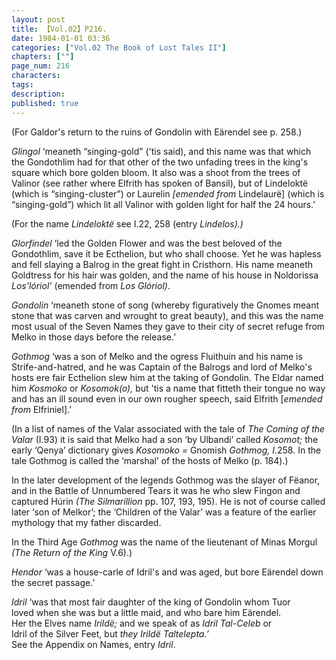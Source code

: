 ```yaml
---
layout: post
title: 【Vol.02】P216.
date: 1984-01-01 03:36
categories: ["Vol.02 The Book of Lost Tales II"]
chapters: [""]
page_num: 216
characters: 
tags: 
description: 
published: true
---
```


<p style="text-indent: 0;">
(For Galdor's return to the ruins of Gondolin with Eärendel see p. 258.)
</p>

<I>Glingol</I> ‘meaneth “singing-gold” ('tis said), and this name was that which the Gondothlim had for that other of the two unfading trees in the king's square which bore golden bloom. It also was a shoot from the trees of Valinor (see rather where Elfrith has spoken of Bansil), but of Lindeloktë (which is “singing-cluster”) or Laurelin <I>[emended from</I> Lindelaurë] (which is “singing-gold”) which lit all Valinor with golden light for half the 24 hours.’

(For the name <I>Lindeloktë</I> see I.22, 258 (entry <I>Lindelos).)</I>

<I>Glorfindel</I> ‘led the Golden Flower and was the best beloved of the Gondothlim, save it be Ecthelion, but who shall choose. Yet he was hapless and fell slaying a Balrog in the great fight in Cristhorn. His name meaneth Goldtress for his hair was golden, and the name of his house in Noldorissa <I>Los'lóriol’</I> (emended from <I>Los Glóriol)</I>.

<I>Gondolin</I> ‘meaneth stone of song (whereby figuratively the Gnomes meant stone that was carven and wrought to great beauty), and this was the name most usual of the Seven Names they gave to their city of secret refuge from Melko in those days before the release.’

<I>Gothmog</I> ‘was a son of Melko and the ogress Fluithuin and his name is Strife-and-hatred, and he was Captain of the Balrogs and lord of Melko's hosts ere fair Ecthelion slew him at the taking of Gondolin. The Eldar named him <I>Kosmoko</I> or <I>Kosomok(o),</I> but 'tis a name that fitteth their tongue no way and has an ill sound even in our own rougher speech, said Elfrith [<I>emended from</I> Elfriniel].’

(In a list of names of the Valar associated with the tale of <I>The Coming of the Valar</I> (I.93) it is said that Melko had a son ‘by Ulbandi’ called <I>Kosomot;</I> the early ‘Qenya’ dictionary gives <I>Kosomoko =</I> Gnomish <I>Gothmog, I</I>.258. In the tale Gothmog is called the ‘marshal’ of the hosts of Melko (p. 184).)

In the later development of the legends Gothmog was the slayer of Fëanor, and in the Battle of Unnumbered Tears it was he who slew Fingon and captured Húrin <I>(The Silmarillion</I> pp. 107, 193, 195). He is not of course called later ‘son of Melkor’; the ‘Children of the Valar’ was a feature of the earlier mythology that my father discarded.

In the Third Age <I>Gothmog</I> was the name of the lieutenant of Minas Morgul <I>(The Return of the King</I> V.6).)

<I>Hendor</I> ‘was a house-carle of Idril's and was aged, but bore Eärendel down the secret passage.’

<I>Idril</I> ‘was that most fair daughter of the king of Gondolin whom Tuor<BR>loved when she was but a little maid, and who bare him Eärendel.<BR>Her the Elves name <I>Irildë;</I> and we speak of as <I>Idril Tal-Celeb</I> or<BR>Idril of the Silver Feet, but <I>they Irildë Taltelepta.’<BR></I>See the Appendix on Names, entry <I>Idril</I>.

